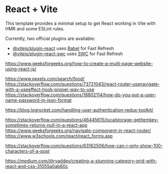 # React + Vite

This template provides a minimal setup to get React working in Vite with HMR and some ESLint rules.

Currently, two official plugins are available:

- [@vitejs/plugin-react](https://github.com/vitejs/vite-plugin-react/blob/main/packages/plugin-react/README.md) uses [Babel](https://babeljs.io/) for Fast Refresh
- [@vitejs/plugin-react-swc](https://github.com/vitejs/vite-plugin-react-swc) uses [SWC](https://swc.rs/) for Fast Refresh



https://www.geeksforgeeks.org/how-to-create-a-multi-page-website-using-react-js/

https://www.pexels.com/search/food/
https://stackoverflow.com/questions/73721043/react-router-usenavigate-with-a-useeffect-hook-proper-way-to-use
https://stackoverflow.com/questions/18802114/how-do-you-put-a-user-name-password-in-json-format

https://blog.logrocket.com/handling-user-authentication-redux-toolkit/

https://stackoverflow.com/questions/46445615/localstorage-getitemkey-sometimes-returns-null-in-a-react-app
https://www.geeksforgeeks.org/navigate-component-in-react-router/ 
https://www.w3schools.com/react/react_forms.asp

https://stackoverflow.com/questions/63162506/how-can-i-only-show-100-characters-of-a-post

https://medium.com/@ryaddev/creating-a-stunning-category-grid-with-react-and-css-31055a0ab60c
